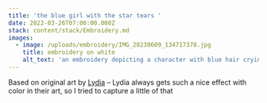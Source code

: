 ```yaml
---
title: 'the blue girl with the star tears '
date: 2022-03-26T07:00:00.000Z
stack: content/stack/Embroidery.md
images:
  - image: /uploads/embroidery/IMG_20230609_134717378.jpg
    title: embroidery on white
    alt_text: 'an embroidery depicting a character with blue hair crying stars '
---
```


Based on original art by [Lydia](https://lyds.itch.io/) – Lydia always gets such a nice effect with color in their art, so I tried to capture a little of that
